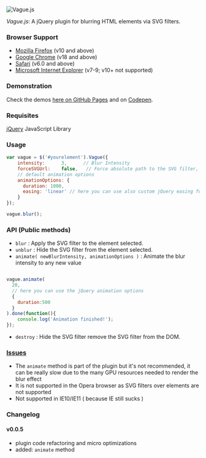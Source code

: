 ![Vague.js](http://i.imgur.com/E7sszkE.png)

_Vague.js_: A jQuery plugin for blurring HTML elements via SVG filters.


### Browser Support
- [Mozilla Firefox](http://www.mozilla.org/firefox/) (v10 and above)
- [Google Chrome](http://www.google.com/chrome/) (v18 and above)
- [Safari](http://www.apple.com/safari/) (v6.0 and above)
- [Microsoft Internet Explorer](http://microsoft.com/internetexplorer) (v7-9; v10+ not supported)

### Demonstration

Check the demos [here on GitHub Pages](http://gianlucaguarini.github.io/Vague.js/) and on [Codepen](http://codepen.io/GianlucaGuarini/pen/Hzrhf).

### Requisites
[jQuery](http://jquery.com/) JavaScript Library

### Usage

````javascript
var vague = $('#yourelement').Vague({
	intensity:      3,      // Blur Intensity
	forceSVGUrl:    false,   // Force absolute path to the SVG filter,
	// default animation options
    animationOptions: {
      duration: 1000,
      easing: 'linear' // here you can use also custom jQuery easing functions
    }
});

vague.blur();
````

### API (Public methods)

- ``blur`` : Apply the SVG filter to the element selected.
- ``unblur`` : Hide the SVG filter from the element selected.
- ``animate( newBlurIntensity, animationOptions )`` : Animate the blur intensity to any new value

```javascript

vague.animate(
  20,
  // here you can use the jQuery animation options
  {
    duration:500
  }
).done(function(){
	console.log('Animation finished!');
});

```

- ``destroy`` : Hide the SVG filter remove the SVG filter from the DOM.

### [Issues](http://github.com/GianlucaGuarini/Vague.js/issues)
- The ``animate`` method is part of the plugin but it's not recommended, it can be really slow due to the many GPU resources needed to render the blur effect
- It is not supported in the Opera browser as SVG filters over elements are not supported
- Not supported in IE10/IE11 ( because IE still sucks )

### Changelog

#### v0.0.5

 - plugin code refactoring and micro optimizations
 - added: ``animate`` method
